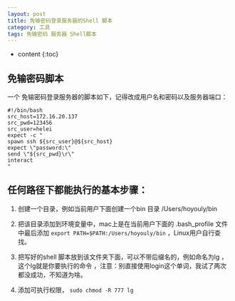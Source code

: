 ```yaml
---
layout: post
title: 免输密码登录服务器的Shell 脚本
category: 工具
tags: 免输密码 服务器 Shell脚本
---
```

* content
{:toc}

## 免输密码脚本
一个 免输密码登录服务器的脚本如下，记得改成用户名和密码以及服务器端口：
```shell
#!/bin/bash
src_host=172.16.20.137
src_pwd=123456
src_user=helei
expect -c "
spawn ssh ${src_user}@${src_host}
expect \"password:\"
send \"${src_pwd}\r\"
interact
"
```


##  任何路径下都能执行的基本步骤：
1. 创建一个目录，例如当前用户下面创建一个bin 目录 /Users/hoyouly/bin

2. 把该目录添加到环境变量中，mac上是在当前用户下面的 .bash_profile 文件中最后添加 `export PATH=$PATH:/Users/hoyouly/bin` ，Linux用户自行查找。

3. 把写好的shell 脚本放到该文件夹下面，可以不带后缀名的，例如命名为lg ，这个lg就是你要执行的命令 ，注意：别直接使用login这个单词，我试了两次都没成功，不知道为啥。

4.  添加可执行权限， `sudo chmod -R 777 lg`
